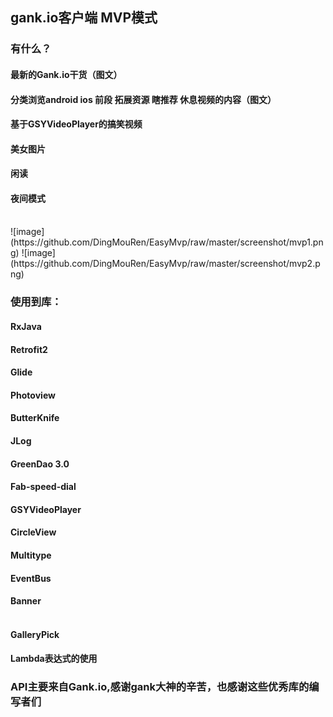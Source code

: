 ## **gank.io客户端   MVP模式**

### **有什么？**<br>
#### 最新的Gank.io干货（图文）<br>
#### 分类浏览android ios 前段  拓展资源 瞎推荐 休息视频的内容（图文）<br>
#### 基于GSYVideoPlayer的搞笑视频<br>
#### 美女图片<br>
#### 闲读<br>
#### 夜间模式
<br>
![image](https://github.com/DingMouRen/EasyMvp/raw/master/screenshot/mvp1.png) 
![image](https://github.com/DingMouRen/EasyMvp/raw/master/screenshot/mvp2.png) 


### **使用到库：**<br>
#### RxJava<br>
#### Retrofit2<br>
#### Glide<br>
#### Photoview<br>
#### ButterKnife<br>
#### JLog<br>
#### GreenDao 3.0<br>
#### Fab-speed-dial<br>
#### GSYVideoPlayer<br>
#### CircleView<br>
#### Multitype<br>
#### EventBus<br>
#### Banner<br><br>
#### GalleryPick<br>
#### Lambda表达式的使用<br>

### API主要来自Gank.io,感谢gank大神的辛苦，也感谢这些优秀库的编写者们
